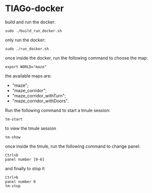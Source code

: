 # TIAGo-docker
build and run the docker:
```
sudo ./build_run_docker.sh
```
only run the docker:
```
sudo ./run_docker.sh
```
once inside the docker, run the following command to choose the map:
```
export WORLD="maze"
```
the available maps are:
- "maze";
- "maze_corridor";
- "maze_corridor_withTurn";
- "maze_corridor_withDoors".

Run the following command to start a tmule session:
```
tm-start
```
to view the tmule session
```
tm-show
```
once inside the tmule, run the following command to change panel:
```
Ctrl+b
panel number [0-6]
```
and finally to stop it
```
Ctrl+b
panel number 0
tm-stop
```
